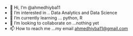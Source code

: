 - 👋 Hi, I’m @ahmedhiyba11
- 👀 I’m interested in .. Data Analytics and Data Science 
- 🌱 I’m currently learning ... python, R
- 💞️ I’m looking to collaborate on ...nothing yet
- 📫 How to reach me ...my email ahmedhiyba11@gmail.com

<!---
ahmedhiyba11/ahmedhiyba11 is a ✨ special ✨ repository because its `README.md` (this file) appears on your GitHub profile.
You can click the Preview link to take a look at your changes.
--->
